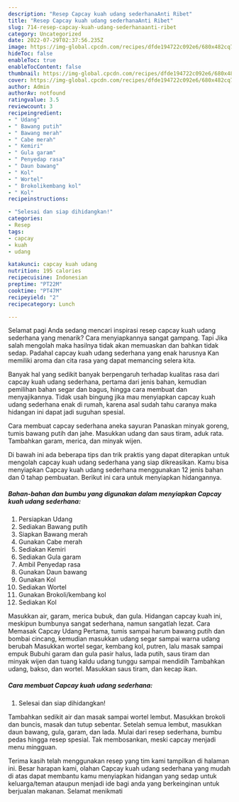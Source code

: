 ```yaml
---
description: "Resep Capcay kuah udang sederhanaAnti Ribet"
title: "Resep Capcay kuah udang sederhanaAnti Ribet"
slug: 714-resep-capcay-kuah-udang-sederhanaanti-ribet
category: Uncategorized
date: 2022-07-29T02:37:56.235Z
image: https://img-global.cpcdn.com/recipes/dfde194722c092e6/680x482cq70/capcay-kuah-udang-sederhana-foto-resep-utama.jpg
hideToc: false
enableToc: true
enableTocContent: false
thumbnail: https://img-global.cpcdn.com/recipes/dfde194722c092e6/680x482cq70/capcay-kuah-udang-sederhana-foto-resep-utama.jpg
cover: https://img-global.cpcdn.com/recipes/dfde194722c092e6/680x482cq70/capcay-kuah-udang-sederhana-foto-resep-utama.jpg
author: Admin
authorAv: notfound
ratingvalue: 3.5
reviewcount: 3
recipeingredient:
- " Udang"
- " Bawang putih"
- " Bawang merah"
- " Cabe merah"
- " Kemiri"
- " Gula garam"
- " Penyedap rasa"
- " Daun bawang"
- " Kol"
- " Wortel"
- " Brokolikembang kol"
- " Kol"
recipeinstructions:

- "Selesai dan siap dihidangkan!"
categories:
- Resep
tags:
- capcay
- kuah
- udang

katakunci: capcay kuah udang 
nutrition: 195 calories
recipecuisine: Indonesian
preptime: "PT22M"
cooktime: "PT47M"
recipeyield: "2"
recipecategory: Lunch

---
```



Selamat pagi Anda sedang mencari inspirasi resep capcay kuah udang sederhana yang menarik? Cara menyiapkannya sangat gampang. Tapi Jika salah mengolah maka hasilnya tidak akan memuaskan dan bahkan tidak sedap. Padahal capcay kuah udang sederhana yang enak harusnya Kan memiliki aroma dan cita rasa yang dapat memancing selera kita.


Banyak hal yang sedikit banyak berpengaruh terhadap kualitas rasa dari capcay kuah udang sederhana, pertama dari jenis bahan, kemudian pemilihan bahan segar dan bagus, hingga cara membuat dan menyajikannya. Tidak usah bingung jika mau menyiapkan capcay kuah udang sederhana enak di rumah, karena asal sudah tahu caranya maka hidangan ini dapat jadi suguhan spesial.

Cara membuat capcay sederhana aneka sayuran Panaskan minyak goreng, tumis bawang putih dan jahe. Masukkan udang dan saus tiram, aduk rata. Tambahkan garam, merica, dan minyak wijen.


Di bawah ini ada beberapa tips dan trik praktis yang dapat diterapkan untuk mengolah capcay kuah udang sederhana yang siap dikreasikan. Kamu bisa menyiapkan Capcay kuah udang sederhana menggunakan 12 jenis bahan dan 0 tahap pembuatan. Berikut ini cara untuk menyiapkan hidangannya.

<!--inarticleads1-->

##### Bahan-bahan dan bumbu yang digunakan dalam menyiapkan Capcay kuah udang sederhana:

1. Persiapkan  Udang
1. Sediakan  Bawang putih
1. Siapkan  Bawang merah
1. Gunakan  Cabe merah
1. Sediakan  Kemiri
1. Sediakan  Gula garam
1. Ambil  Penyedap rasa
1. Gunakan  Daun bawang
1. Gunakan  Kol
1. Sediakan  Wortel
1. Gunakan  Brokoli/kembang kol
1. Sediakan  Kol


Masukkan air, garam, merica bubuk, dan gula. Hidangan capcay kuah ini, meskipun bumbunya sangat sederhana, namun sangatlah lezat. Cara Memasak Capcay Udang Pertama, tumis sampai harum bawang putih dan bombai cincang, kemudian masukkan udang segar sampai warna udang berubah Masukkan wortel segar, kembang kol, putren, lalu masak sampai empuk Bubuhi garam dan gula pasir halus, lada putih, saus tiram dan minyak wijen dan tuang kaldu udang tunggu sampai mendidih Tambahkan udang, bakso, dan wortel. Masukkan saus tiram, dan kecap ikan. 

<!--inarticleads2-->

##### Cara membuat Capcay kuah udang sederhana:


1. Selesai dan siap dihidangkan!

Tambahkan sedikit air dan masak sampai wortel lembut. Masukkan brokoli dan buncis, masak dan tutup sebentar. Setelah semua lembut, masukkan daun bawang, gula, garam, dan lada. Mulai dari resep sederhana, bumbu pedas hingga resep spesial. Tak membosankan, meski capcay menjadi menu mingguan. 

Terima kasih telah menggunakan resep yang tim kami tampilkan di halaman ini. Besar harapan kami, olahan Capcay kuah udang sederhana yang mudah di atas dapat membantu kamu menyiapkan hidangan yang sedap untuk keluarga/teman ataupun menjadi ide bagi anda yang berkeinginan untuk berjualan makanan. Selamat menikmati
